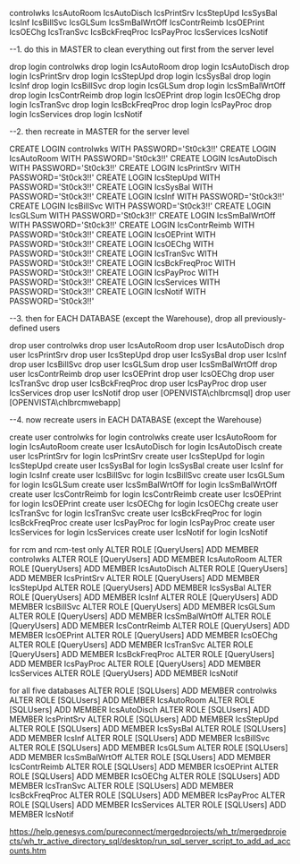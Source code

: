 
controlwks
IcsAutoRoom
IcsAutoDisch
IcsPrintSrv
IcsStepUpd
IcsSysBal
IcsInf
IcsBillSvc
IcsGLSum
IcsSmBalWrtOff
IcsContrReimb
IcsOEPrint
IcsOEChg
IcsTranSvc
IcsBckFreqProc
IcsPayProc
IcsServices
IcsNotif

--1. do this in MASTER to clean everything out first from the server level

drop login controlwks
drop login IcsAutoRoom
drop login IcsAutoDisch
drop login IcsPrintSrv
drop login IcsStepUpd
drop login IcsSysBal
drop login IcsInf
drop login IcsBillSvc
drop login IcsGLSum
drop login IcsSmBalWrtOff
drop login IcsContrReimb
drop login IcsOEPrint
drop login IcsOEChg
drop login IcsTranSvc
drop login IcsBckFreqProc
drop login IcsPayProc
drop login IcsServices
drop login IcsNotif

--2. then recreate in MASTER for the server level

CREATE LOGIN controlwks WITH PASSWORD='St0ck3!!'
CREATE LOGIN IcsAutoRoom WITH PASSWORD='St0ck3!!'
CREATE LOGIN IcsAutoDisch WITH PASSWORD='St0ck3!!'
CREATE LOGIN IcsPrintSrv WITH PASSWORD='St0ck3!!'
CREATE LOGIN IcsStepUpd WITH PASSWORD='St0ck3!!'
CREATE LOGIN IcsSysBal WITH PASSWORD='St0ck3!!'
CREATE LOGIN IcsInf WITH PASSWORD='St0ck3!!'
CREATE LOGIN IcsBillSvc WITH PASSWORD='St0ck3!!'
CREATE LOGIN IcsGLSum WITH PASSWORD='St0ck3!!'
CREATE LOGIN IcsSmBalWrtOff WITH PASSWORD='St0ck3!!'
CREATE LOGIN IcsContrReimb WITH PASSWORD='St0ck3!!'
CREATE LOGIN IcsOEPrint WITH PASSWORD='St0ck3!!'
CREATE LOGIN IcsOEChg WITH PASSWORD='St0ck3!!'
CREATE LOGIN IcsTranSvc WITH PASSWORD='St0ck3!!'
CREATE LOGIN IcsBckFreqProc WITH PASSWORD='St0ck3!!'
CREATE LOGIN IcsPayProc WITH PASSWORD='St0ck3!!'
CREATE LOGIN IcsServices WITH PASSWORD='St0ck3!!'
CREATE LOGIN IcsNotif WITH PASSWORD='St0ck3!!'

--3. then for EACH DATABASE (except the Warehouse), drop all previously-defined users

drop user controlwks
drop user IcsAutoRoom
drop user IcsAutoDisch
drop user IcsPrintSrv
drop user IcsStepUpd
drop user IcsSysBal
drop user IcsInf
drop user IcsBillSvc
drop user IcsGLSum
drop user IcsSmBalWrtOff
drop user IcsContrReimb
drop user IcsOEPrint
drop user IcsOEChg
drop user IcsTranSvc
drop user IcsBckFreqProc
drop user IcsPayProc
drop user IcsServices
drop user IcsNotif
drop user [OPENVISTA\chlbrcmsql]
drop user [OPENVISTA\chlbrcmwebapp]

--4. now recreate users in EACH DATABASE (except the Warehouse)

create user controlwks for login controlwks
create user IcsAutoRoom for login IcsAutoRoom
create user IcsAutoDisch for login IcsAutoDisch
create user IcsPrintSrv for login IcsPrintSrv
create user IcsStepUpd for login IcsStepUpd
create user IcsSysBal for login IcsSysBal
create user IcsInf for login IcsInf
create user IcsBillSvc for login IcsBillSvc
create user IcsGLSum for login IcsGLSum
create user IcsSmBalWrtOff for login IcsSmBalWrtOff
create user IcsContrReimb for login IcsContrReimb
create user IcsOEPrint for login IcsOEPrint
create user IcsOEChg for login IcsOEChg
create user IcsTranSvc for login IcsTranSvc
create user IcsBckFreqProc for login IcsBckFreqProc
create user IcsPayProc for login IcsPayProc
create user IcsServices for login IcsServices
create user IcsNotif for login IcsNotif


for rcm and rcm-test only
ALTER ROLE [QueryUsers] ADD MEMBER controlwks
ALTER ROLE [QueryUsers] ADD MEMBER IcsAutoRoom
ALTER ROLE [QueryUsers] ADD MEMBER IcsAutoDisch
ALTER ROLE [QueryUsers] ADD MEMBER IcsPrintSrv
ALTER ROLE [QueryUsers] ADD MEMBER IcsStepUpd
ALTER ROLE [QueryUsers] ADD MEMBER IcsSysBal
ALTER ROLE [QueryUsers] ADD MEMBER IcsInf
ALTER ROLE [QueryUsers] ADD MEMBER IcsBillSvc
ALTER ROLE [QueryUsers] ADD MEMBER IcsGLSum
ALTER ROLE [QueryUsers] ADD MEMBER IcsSmBalWrtOff
ALTER ROLE [QueryUsers] ADD MEMBER IcsContrReimb
ALTER ROLE [QueryUsers] ADD MEMBER IcsOEPrint
ALTER ROLE [QueryUsers] ADD MEMBER IcsOEChg
ALTER ROLE [QueryUsers] ADD MEMBER IcsTranSvc
ALTER ROLE [QueryUsers] ADD MEMBER IcsBckFreqProc
ALTER ROLE [QueryUsers] ADD MEMBER IcsPayProc
ALTER ROLE [QueryUsers] ADD MEMBER IcsServices
ALTER ROLE [QueryUsers] ADD MEMBER IcsNotif

for all five databases
ALTER ROLE [SQLUsers] ADD MEMBER controlwks
ALTER ROLE [SQLUsers] ADD MEMBER IcsAutoRoom
ALTER ROLE [SQLUsers] ADD MEMBER IcsAutoDisch
ALTER ROLE [SQLUsers] ADD MEMBER IcsPrintSrv
ALTER ROLE [SQLUsers] ADD MEMBER IcsStepUpd
ALTER ROLE [SQLUsers] ADD MEMBER IcsSysBal
ALTER ROLE [SQLUsers] ADD MEMBER IcsInf
ALTER ROLE [SQLUsers] ADD MEMBER IcsBillSvc
ALTER ROLE [SQLUsers] ADD MEMBER IcsGLSum
ALTER ROLE [SQLUsers] ADD MEMBER IcsSmBalWrtOff
ALTER ROLE [SQLUsers] ADD MEMBER IcsContrReimb
ALTER ROLE [SQLUsers] ADD MEMBER IcsOEPrint
ALTER ROLE [SQLUsers] ADD MEMBER IcsOEChg
ALTER ROLE [SQLUsers] ADD MEMBER IcsTranSvc
ALTER ROLE [SQLUsers] ADD MEMBER IcsBckFreqProc
ALTER ROLE [SQLUsers] ADD MEMBER IcsPayProc
ALTER ROLE [SQLUsers] ADD MEMBER IcsServices
ALTER ROLE [SQLUsers] ADD MEMBER IcsNotif

https://help.genesys.com/pureconnect/mergedprojects/wh_tr/mergedprojects/wh_tr_active_directory_sql/desktop/run_sql_server_script_to_add_ad_accounts.htm